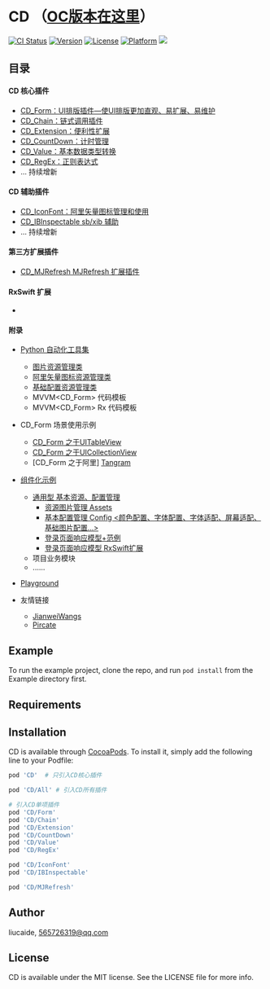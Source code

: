 # CD  （[OC版本在这里](https://github.com/liucaide/CD_ObjC)）

[![CI Status](https://img.shields.io/travis/liucaide/CD.svg?style=flat)](https://travis-ci.org/liucaide/CD)
[![Version](https://img.shields.io/cocoapods/v/CD.svg?style=flat)](https://cocoapods.org/pods/CD)
[![License](https://img.shields.io/cocoapods/l/CD.svg?style=flat)](https://cocoapods.org/pods/CD)
[![Platform](https://img.shields.io/cocoapods/p/CD.svg?style=flat)](https://cocoapods.org/pods/CD)
[![](https://img.shields.io/badge/Swift-4.2-orange.svg?style=flat)](https://cocoapods.org/pods/CD)

## 目录
#### CD 核心插件
- [CD_Form：UI排版插件—使UI排版更加直观、易扩展、易维护](https://github.com/liucaide/CD/tree/master/CD/CD_Form)
- [CD_Chain：链式调用插件](https://github.com/liucaide/CD/tree/master/CD/CD_Chain)
- [CD_Extension：便利性扩展](https://github.com/liucaide/CD/tree/master/CD/CD_Extension)
- [CD_CountDown：计时管理](https://github.com/liucaide/CD/tree/master/CD/CD_CountDown) 
- [CD_Value：基本数据类型转换](https://github.com/liucaide/CD/tree/master/CD/CD_Value) 
- [CD_RegEx：正则表达式](https://github.com/liucaide/CD/tree/master/CD/CD_RegEx)
- ... 持续增新
#### CD 辅助插件
- [CD_IconFont：阿里矢量图标管理和使用](https://github.com/liucaide/CD/tree/master/CD/CD_IconFont) 
- [CD_IBInspectable sb/xib 辅助](https://github.com/liucaide/CD/tree/master/CD/CD_IBInspectable) 
- ... 持续增新

#### 第三方扩展插件
- [CD_MJRefresh MJRefresh 扩展插件](https://github.com/liucaide/CD/tree/master/CD/CD_MJRefresh)

#### RxSwift 扩展
- 

#### 附录
- [Python 自动化工具集](https://github.com/liucaide/CD/tree/master/PyToSwift)
  - [图片资源管理类](https://github.com/liucaide/CD/blob/master/PyToSwift/swift_assets.py)
  - [阿里矢量图标资源管理类](https://github.com/liucaide/CD/blob/master/PyToSwift/swift_iconfont.py)
  - [基础配置资源管理类](https://github.com/liucaide/CD/blob/master/PyToSwift/swift_config.py)
  - MVVM<CD_Form> 代码模板
  - MVVM<CD_Form> Rx 代码模板
  
- CD_Form 场景使用示例
    - [CD_Form 之于UITableView](https://github.com/liucaide/CD/tree/master/Example/Modul/Mine/Classes)
    - [CD_Form 之于UICollectionView](https://github.com/liucaide/CD/tree/master/Example/Modul/Mine/Classes)
    - [CD_Form 之于阿里] [Tangram](https://github.com/alibaba/tangram-ios)

- [组件化示例](https://github.com/liucaide/CD/tree/master/Example)
  - [通用型 基本资源、配置管理](https://github.com/liucaide/CD/tree/master/Example/Util)
    - [资源图片管理 Assets](https://github.com/liucaide/CD/tree/master/Example/Util/Assets)
    - [基本配置管理 Config <颜色配置、字体配置、字体适配、屏幕适配、基础图片配置...>](https://github.com/liucaide/CD/tree/master/Example/Util/Config)
    - [登录页面响应模型+范例](https://github.com/liucaide/CD/tree/master/Example/Util/M_Sign)
    - [登录页面响应模型 RxSwift扩展](https://github.com/liucaide/CD/tree/master/Example/Util/M_SignRx)
  - 项目业务模块
  - ......
- [Playground](https://github.com/liucaide/CD/tree/master/Playground)

- 友情链接
  - [JianweiWangs](https://github.com/JianweiWangs)
  - [Pircate](https://github.com/Pircate)

## Example

To run the example project, clone the repo, and run `pod install` from the Example directory first.

## Requirements

## Installation

CD is available through [CocoaPods](https://cocoapods.org). To install
it, simply add the following line to your Podfile:

```ruby
pod 'CD'  # 只引入CD核心插件
```
```ruby
pod 'CD/All' # 引入CD所有插件
```
```ruby
# 引入CD单项插件
pod 'CD/Form'
pod 'CD/Chain'
pod 'CD/Extension'
pod 'CD/CountDown'
pod 'CD/Value'
pod 'CD/RegEx'

pod 'CD/IconFont'
pod 'CD/IBInspectable'

pod 'CD/MJRefresh'
```
## Author

liucaide, 565726319@qq.com

## License

CD is available under the MIT license. See the LICENSE file for more info.
